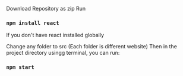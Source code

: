 Download Repository as zip
Run 
### `npm install react`
If you don't have react installed globally

Change any folder to src (Each folder is different website)
Then in the project directory usingg terminal, you can run:
### `npm start`

